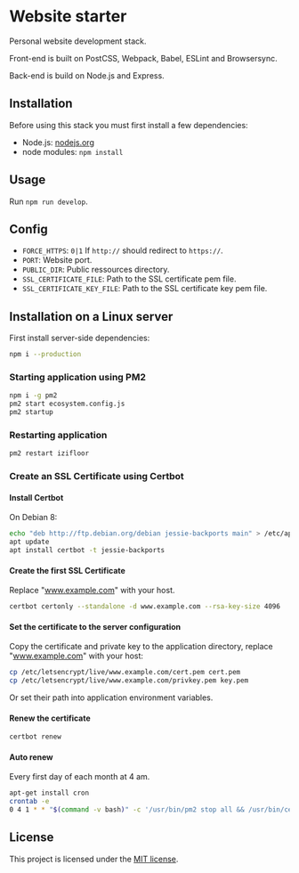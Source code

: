 # Website starter

Personal website development stack.

Front-end is built on PostCSS, Webpack, Babel, ESLint and Browsersync.

Back-end is build on Node.js and Express.

## Installation

Before using this stack you must first install a few dependencies:

- Node.js: [nodejs.org](https://nodejs.org/en/)
- node modules: `npm install`

## Usage

Run `npm run develop`.

## Config

- `FORCE_HTTPS`: `0|1` If `http://` should redirect to `https://`.
- `PORT`: Website port.
- `PUBLIC_DIR`: Public ressources directory.
- `SSL_CERTIFICATE_FILE`: Path to the SSL certificate pem file.
- `SSL_CERTIFICATE_KEY_FILE`: Path to the SSL certificate key pem file.

## Installation on a Linux server

First install server-side dependencies:

```bash
npm i --production
```

### Starting application using PM2

```bash
npm i -g pm2
pm2 start ecosystem.config.js
pm2 startup
```

### Restarting application

```bash
pm2 restart izifloor
```

### Create an SSL Certificate using Certbot

#### Install Certbot

On Debian 8:

```bash
echo "deb http://ftp.debian.org/debian jessie-backports main" > /etc/apt/sources.list.d/backports.list
apt update
apt install certbot -t jessie-backports
```

#### Create the first SSL Certificate

Replace "www.example.com" with your host.

```bash
certbot certonly --standalone -d www.example.com --rsa-key-size 4096
```

#### Set the certificate to the server configuration

Copy the certificate and private key to the application directory, replace "www.example.com" with your host:

```bash
cp /etc/letsencrypt/live/www.example.com/cert.pem cert.pem
cp /etc/letsencrypt/live/www.example.com/privkey.pem key.pem
```

Or set their path into application environment variables.

#### Renew the certificate

```bash
certbot renew
```

#### Auto renew

Every first day of each month at 4 am.

```bash
apt-get install cron
crontab -e
0 4 1 * * "$(command -v bash)" -c '/usr/bin/pm2 stop all && /usr/bin/certbot renew && /usr/bin/pm2 restart all'
```

## License

This project is licensed under the [MIT license](LICENSE).

